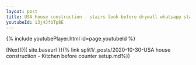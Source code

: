 ```yaml
---
layout: post
title: USA house construction - stairs look before drywall whatsapp status
youtubeId: i3j4JfbTp8E
---
```


{% include youtubePlayer.html id=page.youtubeId %}

[Next]({{ site.baseurl }}{% link split1/_posts/2020-10-30-USA house construction - Kitchen before counter setup.md%})
